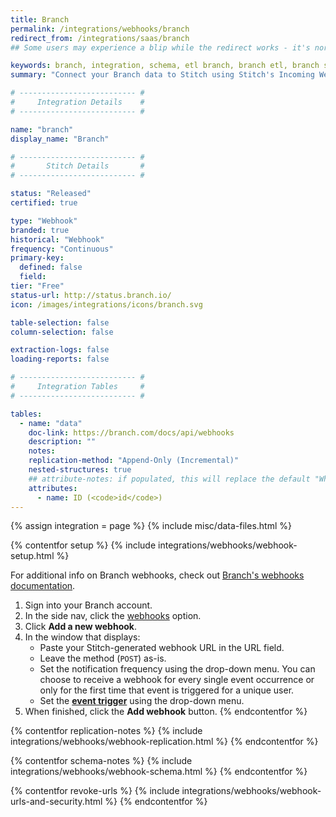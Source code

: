 ```yaml
---
title: Branch
permalink: /integrations/webhooks/branch
redirect_from: /integrations/saas/branch
## Some users may experience a blip while the redirect works - it's normal.

keywords: branch, integration, schema, etl branch, branch etl, branch schema, stitch webhooks
summary: "Connect your Branch data to Stitch using Stitch's Incoming Webhooks integration. In this guide, you'll find setup instructions, info about replication, and the data you can expect to see in your data warehouse."

# -------------------------- #
#     Integration Details    #
# -------------------------- #

name: "branch"
display_name: "Branch"

# -------------------------- #
#       Stitch Details       #
# -------------------------- #

status: "Released"
certified: true

type: "Webhook"
branded: true
historical: "Webhook"
frequency: "Continuous"
primary-key:
  defined: false
  field: 
tier: "Free"
status-url: http://status.branch.io/
icon: /images/integrations/icons/branch.svg

table-selection: false
column-selection: false

extraction-logs: false
loading-reports: false

# -------------------------- #
#     Integration Tables     #
# -------------------------- #

tables:
  - name: "data"
    doc-link: https://branch.com/docs/api/webhooks
    description: ""
    notes: 
    replication-method: "Append-Only (Incremental)"
    nested-structures: true
    ## attribute-notes: if populated, this will replace the default "While we try to include everything here..." copy.
    attributes:
      - name: ID (<code>id</code>)
---
```

{% assign integration = page %}
{% include misc/data-files.html %}

{% contentfor setup %}
{% include integrations/webhooks/webhook-setup.html %}

For additional info on Branch webhooks, check out [Branch's webhooks documentation](https://dev.branch.io/getting-started/webhooks/guide/).

1. Sign into your Branch account.
2. In the side nav, click the [webhooks](https://dashboard.branch.io/webhook) option.
3. Click **Add a new webhook**. 
4. In the window that displays:
   - Paste your Stitch-generated webhook URL in the URL field.
   - Leave the method (`POST`) as-is.
   - Set the notification frequency using the drop-down menu. You can choose to receive a webhook for every single event occurrence or only for the first time that event is triggered for a unique user.
   - Set the [**event trigger**](https://dev.branch.io/getting-started/webhooks/guide/#event-trigger) using the drop-down menu.
5. When finished, click the **Add webhook** button.
{% endcontentfor %}



{% contentfor replication-notes %}
{% include integrations/webhooks/webhook-replication.html %}
{% endcontentfor %}



{% contentfor schema-notes %}
{% include integrations/webhooks/webhook-schema.html %}
{% endcontentfor %}



{% contentfor revoke-urls %}
{% include integrations/webhooks/webhook-urls-and-security.html %}
{% endcontentfor %}